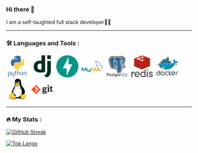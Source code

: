 ### Hi there 👋

I am a self-taughted full stack developer👨‍💻

---


### :hammer_and_wrench: Languages and Tools :  
<div>
    <img src="https://github.com/devicons/devicon/blob/master/icons/python/python-original-wordmark.svg" title="python" alt="python" width="60" height="60"/>&nbsp;
    <img src="https://github.com/devicons/devicon/blob/master/icons/django/django-plain.svg" title="django" alt="django" width="60" height="60"/>&nbsp;
    <img src="https://github.com/devicons/devicon/blob/master/icons/fastapi/fastapi-original.svg" title="fastap" alt="fastapi" width="60" height="60"/>&nbsp;
    <img src="https://github.com/devicons/devicon/blob/master/icons/mysql/mysql-original-wordmark.svg" title="MySQL"  alt="MySQL" width="60" height="60"/>&nbsp;
    <img src="https://github.com/devicons/devicon/blob/master/icons/postgresql/postgresql-original-wordmark.svg" title="postgres"  alt="postgres" width="60" height="60"/>&nbsp;
    <img src="https://github.com/devicons/devicon/blob/master/icons/redis/redis-original-wordmark.svg" title="redis"  alt="redis" width="60" height="60"/>&nbsp;
    <img src="https://github.com/devicons/devicon/blob/master/icons/docker/docker-original-wordmark.svg" title="docker"  alt="docker" width="60" height="60"/>&nbsp;
    <img src="https://github.com/devicons/devicon/blob/master/icons/linux/linux-original.svg" title="linux"  alt="linux" width="60" height="60"/>&nbsp;
    <img src="https://github.com/devicons/devicon/blob/master/icons/git/git-original-wordmark.svg" title="Git" **alt="Git" width="60" height="60"/>
</div>

---


### :fire: My Stats : 
[![GitHub Streak](http://github-readme-streak-stats.herokuapp.com?user=funnydevelopment&user=0b1100100&theme=merko&hide_border=true&date_format=j%2Fn%5B%2FY%5D&card_width=900)](https://git.io/streak-stats)

[![Top Langs](https://github-readme-stats.vercel.app/api/top-langs/?username=funnydevelopment&layout=compact&theme=nightowl&hide_border=true&card_width=900)](https://github.com/anuraghazra/github-readme-stats)
